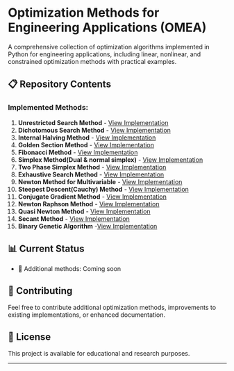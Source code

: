 # Optimization Methods for Engineering Applications (OMEA)

A comprehensive collection of optimization algorithms implemented in Python for engineering applications, including linear, nonlinear, and constrained optimization methods with practical examples.

## 📋 Repository Contents

### Implemented Methods:
1. **Unrestricted Search Method** - [View Implementation](./Unrestricted_Search.ipynb)
2. **Dichotomous Search Method** - [View Implementation](./Dichotomous_Search.ipynb)
3. **Internal Halving Method** - [View Implementation](./Internal_Halving_Method.ipynb)
4. **Golden Section Method** - [View Implementation](./Golden_Section_Search.ipynb)
5. **Fibonacci Method** - [View Implementation](./Fibonacci_Search.ipynb)
6. **Simplex Method(Dual & normal simplex)** - [View Implementation](Simplex_Methods/Simplex_Method.ipynb)
7. **Two Phase Simplex Method** - [View Implementation](Simplex_Methods/Two_Phase_Simplex.ipynb)
8. **Exhaustive Search Method** - [View Implementation](./Exhaustive_Search_Method.ipynb)
9. **Newton Method for Multivariable** - [View Implementation](./Newton_Method.ipynb)
10. **Steepest Descent(Cauchy) Method** - [View Implementation](Gradient_Methods/Steepest_Descent_Method.ipynb)
11. **Conjugate Gradient Method** - [View Implementation](Gradient_Methods/Conjugate_Gradient_Method.ipynb)
12. **Newton Raphson Method** - [View Implementation](Newton_Rapshon.ipynb)
13. **Quasi Newton Method** - [View Implementation](Quasi_Newton_Method.ipynb)
14. **Secant Method** - [View Implementation](Secant_Method.ipynb)
15. **Binary Genetic Algorithm** -[View Implementation](Genetic_Algorithm_Binary.ipynb)

## 📊 Current Status

- 🔄 Additional methods: Coming soon

## 🤝 Contributing

Feel free to contribute additional optimization methods, improvements to existing implementations, or enhanced documentation.

## 📄 License

This project is available for educational and research purposes.

---
